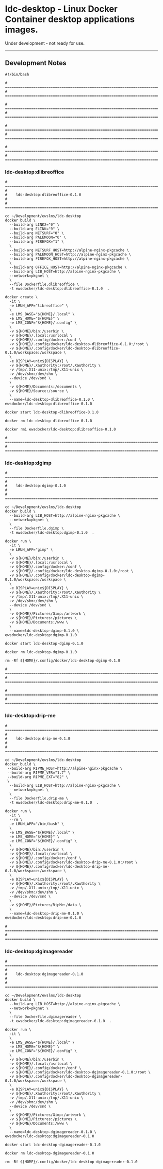 # ldc-desktop - Linux Docker Container desktop applications images.

Under development - not ready for use.

____  
## Development Notes  

    #!/bin/bash
    
    # ===========================================================================
    # ===========================================================================

    # ===========================================================================
    # ===========================================================================

    # ===========================================================================
    # ===========================================================================

    # ===========================================================================
    # ===========================================================================

### ldc-desktop:dlibreoffice 

    # ===========================================================================
    #
    #    ldc-desktop:dlibreoffice-0.1.0
    #
    # ===========================================================================

    cd ~/Development/ewslms/ldc-desktop
    docker build \
      --build-arg LINK2="0" \
      --build-arg ELINK="0" \
      --build-arg NETSURF="0" \
      --build-arg PALEMOON="0" \
      --build-arg FIREFOX="1" \
      \
      --build-arg NETSURF_HOST=http://alpine-nginx-pkgcache \
      --build-arg PALEMOON_HOST=http://alpine-nginx-pkgcache \
      --build-arg FIREFOX_HOST=http://alpine-nginx-pkgcache \
      \
      --build-arg OFFICE_HOST=http://alpine-nginx-pkgcache \
      --build-arg LIB_HOST=http://alpine-nginx-pkgcache \
      --network=pkgnet \
      \
      --file Dockerfile.dlibreoffice \
      -t ewsdocker/ldc-desktop:dlibreoffice-0.1.0  .

    docker create \
      -it \
      -e LRUN_APP="libreoffice" \
      \
      -e LMS_BASE="${HOME}/.local" \
      -e LMS_HOME="${HOME}" \
      -e LMS_CONF="${HOME}/.config" \
      \
      -v ${HOME}/bin:/userbin \
      -v ${HOME}/.local:/usrlocal \
      -v ${HOME}/.config/docker:/conf \
      -v ${HOME}/.config/docker/ldc-desktop-dlibreoffice-0.1.0:/root \
      -v ${HOME}/.config/docker/ldc-desktop-dlibreoffice-0.1.0/workspace:/workspace \
      \
      -e DISPLAY=unix${DISPLAY} \
      -v ${HOME}/.Xauthority:/root/.Xauthority \
      -v /tmp/.X11-unix:/tmp/.X11-unix \
      -v /dev/shm:/dev/shm \
      --device /dev/snd \
      \
      -v ${HOME}/Documents:/documents \
      -v ${HOME}/Source:/source \
      \
      --name=ldc-desktop-dlibreoffice-0.1.0 \
    ewsdocker/ldc-desktop:dlibreoffice-0.1.0 

    docker start ldc-desktop-dlibreoffice-0.1.0

    docker rm ldc-desktop-dlibreoffice-0.1.0

    docker rmi ewsdocker/ldc-desktop:dlibreoffice-0.1.0

    # ===========================================================================
    # ===========================================================================

### ldc-desktop:dgimp 

    # ===========================================================================
    #
    #    ldc-desktop:dgimp-0.1.0
    #
    # ===========================================================================

    cd ~/Development/ewslms/ldc-desktop
    docker build \
      --build-arg LIB_HOST=http://alpine-nginx-pkgcache \
      --network=pkgnet \
      \
      --file Dockerfile.dgimp \
      -t ewsdocker/ldc-desktop:dgimp-0.1.0  .

    docker run \
      -it \
      -e LRUN_APP="gimp" \
      \
      -v ${HOME}/bin:/userbin \
      -v ${HOME}/.local:/usrlocal \
      -v ${HOME}/.config/docker:/conf \
      -v ${HOME}/.config/docker/ldc-desktop-dgimp-0.1.0:/root \
      -v ${HOME}/.config/docker/ldc-desktop-dgimp-0.1.0/workspace:/workspace \
      \
      -e DISPLAY=unix${DISPLAY} \
      -v ${HOME}/.Xauthority:/root/.Xauthority \
      -v /tmp/.X11-unix:/tmp/.X11-unix \
      -v /dev/shm:/dev/shm \
      --device /dev/snd \
      \
      -v ${HOME}/Pictures/Gimp:/artwork \
      -v ${HOME}/Pictures:/pictures \
      -v ${HOME}/Documents:/www \
      \
      --name=ldc-desktop-dgimp-0.1.0 \
    ewsdocker/ldc-desktop:dgimp-0.1.0 

	docker start ldc-desktop-dgimp-0.1.0

	docker rm ldc-desktop-dgimp-0.1.0

	rm -Rf ${HOME}/.config/docker/ldc-desktop-dgimp-0.1.0

    # ===========================================================================
    # ===========================================================================

    # ===========================================================================
    # ===========================================================================

### ldc-desktop:drip-me 

    # ===========================================================================
    #
    #    ldc-desktop:drip-me-0.1.0
    #
    # ===========================================================================

    cd ~/Development/ewslms/ldc-desktop
    docker build \
     --build-arg RIPME_HOST=http://alpine-nginx-pkgcache \
     --build-arg RIPME_VER="1.7" \
     --build-arg RIPME_EXT="82" \
     \
      --build-arg LIB_HOST=http://alpine-nginx-pkgcache \
      --network=pkgnet \
      \
      --file Dockerfile.drip-me \
      -t ewsdocker/ldc-desktop:drip-me-0.1.0  .

    docker run \
      -it \
      --rm \
      -e LRUN_APP="/bin/bash" \
      \
      -e LMS_BASE="${HOME}/.local" \
      -e LMS_HOME="${HOME}" \
      -e LMS_CONF="${HOME}/.config" \
      \
      -v ${HOME}/bin:/userbin \
      -v ${HOME}/.local:/usrlocal \
      -v ${HOME}/.config/docker:/conf \
      -v ${HOME}/.config/docker/ldc-desktop-drip-me-0.1.0:/root \
      -v ${HOME}/.config/docker/ldc-desktop-drip-me-0.1.0/workspace:/workspace \
      \
      -e DISPLAY=unix${DISPLAY} \
      -v ${HOME}/.Xauthority:/root/.Xauthority \
      -v /tmp/.X11-unix:/tmp/.X11-unix \
      -v /dev/shm:/dev/shm \
      --device /dev/snd \
      \
      -v ${HOME}/Pictures/RipMe:/data \
      \
      --name=ldc-desktop-drip-me-0.1.0 \
    ewsdocker/ldc-desktop:drip-me-0.1.0 

    # ===========================================================================
    # ===========================================================================

### ldc-desktop:dgimagereader 

    # ===========================================================================
    #
    #    ldc-desktop:dgimagereader-0.1.0
    #
    # ===========================================================================

    cd ~/Development/ewslms/ldc-desktop
    docker build \
      --build-arg LIB_HOST=http://alpine-nginx-pkgcache \
      --network=pkgnet \
      \
      --file Dockerfile.dgimagereader \
      -t ewsdocker/ldc-desktop:dgimagereader-0.1.0  .

    docker run \
      -it \
      \
      -e LMS_BASE="${HOME}/.local" \
      -e LMS_HOME="${HOME}" \
      -e LMS_CONF="${HOME}/.config" \
      \
      -v ${HOME}/bin:/userbin \
      -v ${HOME}/.local:/usrlocal \
      -v ${HOME}/.config/docker:/conf \
      -v ${HOME}/.config/docker/ldc-desktop-dgimagereader-0.1.0:/root \
      -v ${HOME}/.config/docker/ldc-desktop-dgimagereader-0.1.0/workspace:/workspace \
      \
      -e DISPLAY=unix${DISPLAY} \
      -v ${HOME}/.Xauthority:/root/.Xauthority \
      -v /tmp/.X11-unix:/tmp/.X11-unix \
      -v /dev/shm:/dev/shm \
      --device /dev/snd \
      \
      -v ${HOME}/Pictures/Gimp:/artwork \
      -v ${HOME}/Pictures:/pictures \
      -v ${HOME}/Documents:/www \
      \
      --name=ldc-desktop-dgimagereader-0.1.0 \
    ewsdocker/ldc-desktop:dgimagereader-0.1.0 

	docker start ldc-desktop-dgimagereader-0.1.0

	docker rm ldc-desktop-dgimagereader-0.1.0

	rm -Rf ${HOME}/.config/docker/ldc-desktop-dgimagereader-0.1.0

